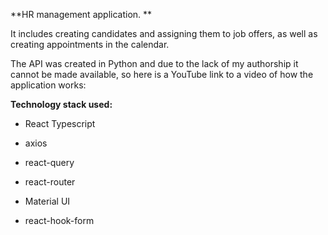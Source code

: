 
**HR management application. **

It includes creating candidates and assigning them to job offers, as well as creating appointments in the calendar. 

The API was created in Python and due to the lack of my authorship it cannot be made available, 
so here is a YouTube link to a video of how the application works:


**Technology stack used:** 

- React Typescript
- axios
- react-query
- react-router

- Material UI
- react-hook-form